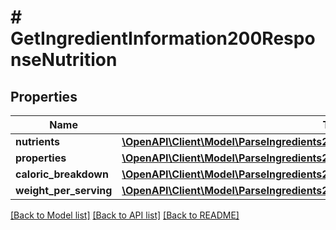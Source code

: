 # # GetIngredientInformation200ResponseNutrition

## Properties

Name | Type | Description | Notes
------------ | ------------- | ------------- | -------------
**nutrients** | [**\OpenAPI\Client\Model\ParseIngredients200ResponseInnerNutritionNutrientsInner[]**](ParseIngredients200ResponseInnerNutritionNutrientsInner.md) |  |
**properties** | [**\OpenAPI\Client\Model\ParseIngredients200ResponseInnerNutritionPropertiesInner[]**](ParseIngredients200ResponseInnerNutritionPropertiesInner.md) |  |
**caloric_breakdown** | [**\OpenAPI\Client\Model\ParseIngredients200ResponseInnerNutritionCaloricBreakdown**](ParseIngredients200ResponseInnerNutritionCaloricBreakdown.md) |  |
**weight_per_serving** | [**\OpenAPI\Client\Model\ParseIngredients200ResponseInnerNutritionWeightPerServing**](ParseIngredients200ResponseInnerNutritionWeightPerServing.md) |  |

[[Back to Model list]](../../README.md#models) [[Back to API list]](../../README.md#endpoints) [[Back to README]](../../README.md)
